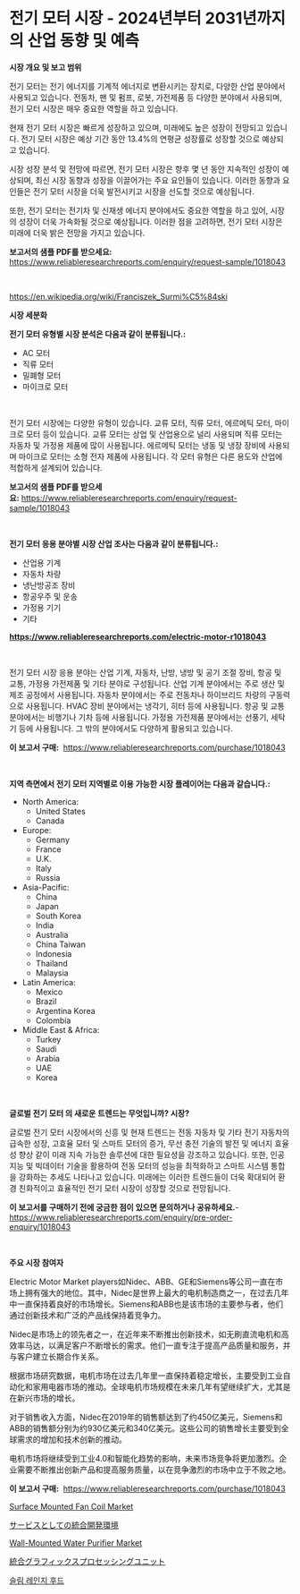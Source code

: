 <p><h1>전기 모터 시장 - 2024년부터 2031년까지의 산업 동향 및 예측</h1></p><p><strong>시장 개요 및 보고 범위</strong></p>
<p><p>전기 모터는 전기 에너지를 기계적 에너지로 변환시키는 장치로, 다양한 산업 분야에서 사용되고 있습니다. 전동차, 팬 및 펌프, 로봇, 가전제품 등 다양한 분야에서 사용되며, 전기 모터 시장은 매우 중요한 역할을 하고 있습니다.</p><p>현재 전기 모터 시장은 빠르게 성장하고 있으며, 미래에도 높은 성장이 전망되고 있습니다. 전기 모터 시장은 예상 기간 동안 13.4%의 연평균 성장률로 성장할 것으로 예상되고 있습니다.</p><p>시장 성장 분석 및 전망에 따르면, 전기 모터 시장은 향후 몇 년 동안 지속적인 성장이 예상되며, 최신 시장 동향과 성장을 이끌어가는 주요 요인들이 있습니다. 이러한 동향과 요인들은 전기 모터 시장을 더욱 발전시키고 시장을 선도할 것으로 예상됩니다.</p><p>또한, 전기 모터는 전기차 및 신재생 에너지 분야에서도 중요한 역할을 하고 있어, 시장의 성장이 더욱 가속화될 것으로 예상됩니다. 이러한 점을 고려하면, 전기 모터 시장은 미래에 더욱 밝은 전망을 가지고 있습니다.</p></p>
<p><strong>보고서의 샘플 PDF를 받으세요:</strong> <a href="https://www.reliableresearchreports.com/enquiry/request-sample/1018043">https://www.reliableresearchreports.com/enquiry/request-sample/1018043</a></p>
<p>&nbsp;</p>
<p><a href="https://en.wikipedia.org/wiki/Franciszek_Surmi%C5%84ski">https://en.wikipedia.org/wiki/Franciszek_Surmi%C5%84ski</a></p>
<p><strong>시장 세분화</strong></p>
<p><strong>전기 모터 유형별 시장 분석은 다음과 같이 분류됩니다.:</strong></p>
<p><ul><li>AC 모터</li><li>직류 모터</li><li>밀폐형 모터</li><li>마이크로 모터</li></ul></p>
<p>&nbsp;</p>
<p><p>전기 모터 시장에는 다양한 유형이 있습니다. 교류 모터, 직류 모터, 에르메틱 모터, 마이크로 모터 등이 있습니다. 교류 모터는 상업 및 산업용으로 널리 사용되며 직류 모터는 자동차 및 가정용 제품에 많이 사용됩니다. 에르메틱 모터는 냉동 및 냉장 장비에 사용되며 마이크로 모터는 소형 전자 제품에 사용됩니다. 각 모터 유형은 다른 용도와 산업에 적합하게 설계되어 있습니다.</p></p>
<p><strong>보고서의 샘플 PDF를 받으세요:</strong>&nbsp;<a href="https://www.reliableresearchreports.com/enquiry/request-sample/1018043">https://www.reliableresearchreports.com/enquiry/request-sample/1018043</a></p>
<p>&nbsp;</p>
<p><strong> 전기 모터 응용 분야별 시장 산업 조사는 다음과 같이 분류됩니다.:</strong></p>
<p><ul><li>산업용 기계</li><li>자동차 차량</li><li>냉난방공조 장비</li><li>항공우주 및 운송</li><li>가정용 기기</li><li>기타</li></ul></p>
<p><strong><a href="https://www.reliableresearchreports.com/electric-motor-r1018043">https://www.reliableresearchreports.com/electric-motor-r1018043</a></strong></p>
<p>&nbsp;</p>
<p><p>전기 모터 시장 응용 분야는 산업 기계, 자동차, 난방, 냉방 및 공기 조절 장비, 항공 및 교통, 가정용 가전제품 및 기타 분야로 구성됩니다. 산업 기계 분야에서는 주로 생산 및 제조 공정에서 사용됩니다. 자동차 분야에서는 주로 전동차나 하이브리드 차량의 구동력으로 사용됩니다. HVAC 장비 분야에서는 냉각기, 히터 등에 사용됩니다. 항공 및 교통 분야에서는 비행기나 기차 등에 사용됩니다. 가정용 가전제품 분야에서는 선풍기, 세탁기 등에 사용됩니다. 그 밖의 분야에서도 다양하게 활용되고 있습니다.</p></p>
<p><strong>이 보고서 구매:</strong>&nbsp; <a href="https://www.reliableresearchreports.com/purchase/1018043">https://www.reliableresearchreports.com/purchase/1018043</a></p>
<p>&nbsp;</p>
<p><strong>지역 측면에서 전기 모터 지역별로 이용 가능한 시장 플레이어는 다음과 같습니다.:</strong></p>
<p><ul>
    <li>
        North America:
        <ul>
            <li>United States</li>
            <li>Canada</li>
        </ul>
    </li>
    <li>
        Europe:
        <ul>
            <li>Germany</li>
            <li>France</li>
            <li>U.K.</li>
            <li>Italy</li>
            <li>Russia</li>
        </ul>
    </li>
    <li>
        Asia-Pacific:
        <ul>
            <li>China</li>
            <li>Japan</li>
            <li>South Korea</li>
            <li>India</li>
            <li>Australia</li>
            <li>China Taiwan</li>
            <li>Indonesia</li>
            <li>Thailand</li>
            <li>Malaysia</li>
        </ul>
    </li>
    <li>
        Latin America:
        <ul>
            <li>Mexico</li>
            <li>Brazil</li>
            <li>Argentina Korea</li>
            <li>Colombia</li>
        </ul>
    </li>
    <li>
        Middle East & Africa:
        <ul>
            <li>Turkey</li>
            <li>Saudi</li>
            <li>Arabia</li>
            <li>UAE</li>
            <li>Korea</li>
        </ul>
    </li>
    </ul></p>
<p>&nbsp;</p>
<p><strong>글로벌 전기 모터 의 새로운 트렌드는 무엇입니까? 시장?</strong></p>
<p><p>글로벌 전기 모터 시장에서의 신흥 및 현재 트렌드는 전동 자동차 및 기타 전기 자동차의 급속한 성장, 고효율 모터 및 스마트 모터의 증가, 무선 충전 기술의 발전 및 에너지 효율성 향상 같이 미래 지속 가능한 솔루션에 대한 필요성을 강조하고 있습니다. 또한, 인공지능 및 빅데이터 기술을 활용하여 전동 모터의 성능을 최적화하고 스마트 시스템 통합을 강화하는 추세도 나타나고 있습니다. 미래에는 이러한 트렌드들이 더욱 확대되어 환경 친화적이고 효율적인 전기 모터 시장이 성장할 것으로 전망됩니다.</p></p>
<p><strong>이 보고서를 구매하기 전에 궁금한 점이 있으면 문의하거나 공유하세요.</strong>- <a href="https://www.reliableresearchreports.com/enquiry/pre-order-enquiry/1018043">https://www.reliableresearchreports.com/enquiry/pre-order-enquiry/1018043</a></p>
<p>&nbsp;</p>
<p><strong>주요 시장 참여자</strong></p>
<p><p>Electric Motor Market players如Nidec、ABB、GE和Siemens等公司一直在市场上拥有强大的地位。其中，Nidec是世界上最大的电机制造商之一，在过去几年中一直保持着良好的市场增长。Siemens和ABB也是该市场的主要参与者，他们通过创新技术和广泛的产品线保持着竞争力。</p><p>Nidec是市场上的领先者之一，在近年来不断推出创新技术，如无刷直流电机和高效率马达，以满足客户不断增长的需求。他们一直专注于提高产品质量和服务，并与客户建立长期合作关系。</p><p>根据市场研究数据，电机市场在过去几年里一直保持着稳定增长，主要受到工业自动化和家用电器市场的推动。全球电机市场规模在未来几年有望继续扩大，尤其是在新兴市场的增长。</p><p>对于销售收入方面，Nidec在2019年的销售额达到了约450亿美元，Siemens和ABB的销售额分别为约930亿美元和340亿美元。这些公司的销售增长主要受到全球需求的增加和技术创新的推动。</p><p>电机市场将继续受到工业4.0和智能化趋势的影响，未来市场竞争将更加激烈。企业需要不断推出创新产品和提高服务质量，以在竞争激烈的市场中立于不败之地。</p></p>
<p><strong>이 보고서 구매:</strong>&nbsp;&nbsp;<a href="https://www.reliableresearchreports.com/purchase/1018043">https://www.reliableresearchreports.com/purchase/1018043</a></p>
<p><p><a href="https://issuu.com/reportprime-2/docs/surface-mounted-fan-coil-market-size-2030.pptx">Surface Mounted Fan Coil Market</a></p><p><a href="https://github.com/zjkmgcs938405/Market-Research-Report-List-3/blob/main/131458151177.md">サービスとしての統合開発環境</a></p><p><a href="https://issuu.com/reportprime-2/docs/wall-mounted-water-purifier-market-size-2030.pptx">Wall-Mounted Water Purifier Market</a></p><p><a href="https://github.com/roulaayoub-saad/Market-Research-Report-List-3/blob/main/569610551178.md">統合グラフィックスプロセッシングユニット</a></p><p><a href="https://github.com/KellyLyncyh543964/Market-Research-Report-List-3/blob/main/841080765348.md">슬림 레인지 후드</a></p></p>